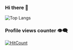 ### Hi there 👋

![Top Langs](https://github-readme-stats.vercel.app/api/top-langs/?username=ChatchawanSama&layout=compact)

### Profile views counter 👁️‍🗨️
[![HitCount](https://hits.dwyl.com/ChatchawanSama/ChatchawanSama.svg?style=flat-square)](http://hits.dwyl.com/ChatchawanSama/ChatchawanSama)

<!--
**ChatchawanSama/ChatchawanSama** is a ✨ _special_ ✨ repository because its `README.md` (this file) appears on your GitHub profile.

Here are some ideas to get you started:

- 🔭 I’m currently working on ...
- 🌱 I’m currently learning ...
- 👯 I’m looking to collaborate on ...
- 🤔 I’m looking for help with ...
- 💬 Ask me about ...
- 📫 How to reach me: ...
- 😄 Pronouns: ...
- ⚡ Fun fact: ...
-->
